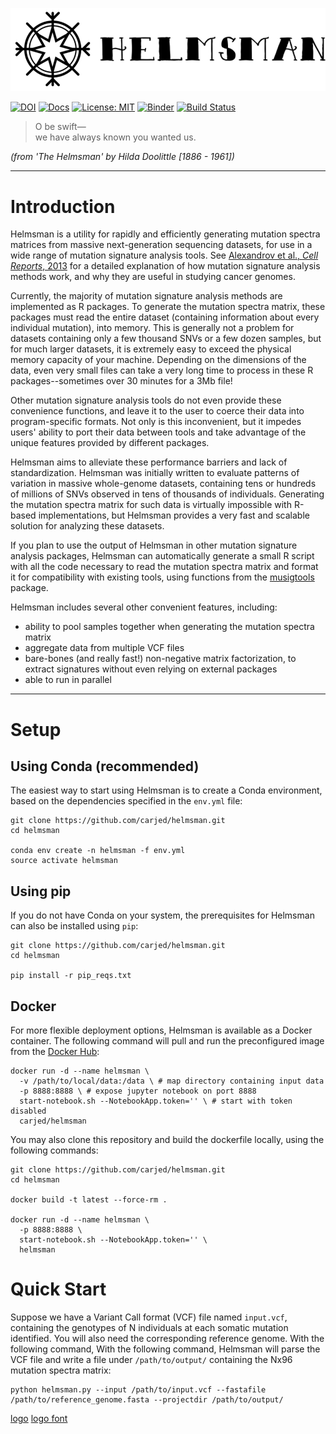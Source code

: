 ![](https://raw.githubusercontent.com/carjed/helmsman/master/assets/helmsman_logo2.png)

[![DOI](https://zenodo.org/badge/136064814.svg)](https://zenodo.org/badge/latestdoi/136064814) [![Docs](https://img.shields.io/badge/docs-latest-blue.svg)](http://www.jedidiahcarlson.com/docs/helmsman) [![License: MIT](https://img.shields.io/badge/license-MIT-blue.svg?style=flat)](https://opensource.org/licenses/MIT) [![Binder](https://img.shields.io/badge/launch-binder-d06681.svg?style=flat)](https://mybinder.org/v2/gh/carjed/helmsman/master) [![Build Status](https://travis-ci.org/carjed/helmsman.svg?branch=master)](https://travis-ci.org/carjed/helmsman)

> O be swift—<br />
we have always known you wanted us.

_(from 'The Helmsman' by Hilda Doolittle [1886 - 1961])_

------------------------------------

# Introduction

Helmsman is a utility for rapidly and efficiently generating mutation spectra matrices from massive next-generation sequencing datasets, for use in a wide range of mutation signature analysis tools. See [Alexandrov et al., _Cell Reports_, 2013](https://www.ncbi.nlm.nih.gov/pmc/articles/PMC3588146/) for a detailed explanation of how mutation signature analysis methods work, and why they are useful in studying cancer genomes.

Currently, the majority of mutation signature analysis methods are implemented as R packages. To generate the mutation spectra matrix, these packages must read the entire dataset (containing information about every individual mutation), into memory. This is generally not a problem for datasets containing only a few thousand SNVs or a few dozen samples, but for much larger datasets, it is extremely easy to exceed the physical memory capacity of your machine. Depending on the dimensions of the data, even very small files can take a very long time to process in these R packages--sometimes over 30 minutes for a 3Mb file!

Other mutation signature analysis tools do not even provide these convenience functions, and leave it to the user to coerce their data into program-specific formats. Not only is this inconvenient, but it impedes users' ability to port their data between tools and take advantage of the unique features provided by different packages.

Helmsman aims to alleviate these performance barriers and lack of standardization. Helmsman was initially written to evaluate patterns of variation in massive whole-genome datasets, containing tens or hundreds of millions of SNVs observed in tens of thousands of individuals. Generating the mutation spectra matrix for such data is virtually impossible with R-based implementations, but Helmsman provides a very fast and scalable solution for analyzing these datasets.

If you plan to use the output of Helmsman in other mutation signature analysis packages, Helmsman can automatically generate a small R script with all the code necessary to read the mutation spectra matrix and format it for compatibility with existing tools, using functions from the [musigtools](https://github.com/carjed/musigtools) package.

Helmsman includes several other convenient features, including:

- ability to pool samples together when generating the mutation spectra matrix
- aggregate data from multiple VCF files
- bare-bones (and really fast!) non-negative matrix factorization, to extract signatures without even relying on external packages
- able to run in parallel

------------------------------------

# Setup

## Using Conda (recommended)

The easiest way to start using Helmsman is to create a Conda environment, based on the dependencies specified in the `env.yml` file:

```{sh}
git clone https://github.com/carjed/helmsman.git
cd helmsman

conda env create -n helmsman -f env.yml
source activate helmsman
```

## Using pip

If you do not have Conda on your system, the prerequisites for Helmsman can also be installed using `pip`:

```{sh}
git clone https://github.com/carjed/helmsman.git
cd helmsman

pip install -r pip_reqs.txt
```

## Docker

For more flexible deployment options, Helmsman is available as a Docker container. The following command will pull and run the preconfigured image from the [Docker Hub](https://hub.docker.com/):

```
docker run -d --name helmsman \
  -v /path/to/local/data:/data \ # map directory containing input data
  -p 8888:8888 \ # expose jupyter notebook on port 8888
  start-notebook.sh --NotebookApp.token='' \ # start with token disabled
  carjed/helmsman
```

You may also clone this repository and build the dockerfile locally, using the following commands:

```{sh}
git clone https://github.com/carjed/helmsman.git
cd helmsman

docker build -t latest --force-rm .

docker run -d --name helmsman \
  -p 8888:8888 \
  start-notebook.sh --NotebookApp.token='' \
  helmsman
```

# Quick Start

Suppose we have a Variant Call format (VCF) file named `input.vcf`, containing the genotypes of N individuals at each somatic mutation identified. You will also need the corresponding reference genome. With the following command, With the following command, Helmsman will parse the VCF file and write a file under `/path/to/output/` containing the Nx96 mutation spectra matrix:

```{sh}
python helmsman.py --input /path/to/input.vcf --fastafile /path/to/reference_genome.fasta --projectdir /path/to/output/
```

<!-- ### Citation
If you use Helmsman in your research, please cite our [paper](#) (citation pending). -->

[logo](https://www.kisspng.com/png-computer-icons-icon-design-2740670/) [logo font](http://www.1001fonts.com/sailor-scrawl-font.html)
